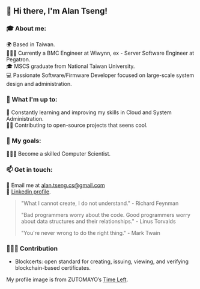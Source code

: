 ## 👋 Hi there, I'm Alan Tseng!

### 🎓 About me:

🌍 Based in Taiwan.<br/>
🧑🏻‍💻 Currently a BMC Engineer at Wiwynn, ex - Server Software Engineer at Pegatron.<br/>
🎓 MSCS graduate from National Taiwan University.<br/>
💻 Passionate Software/Firmware Developer focused on large-scale system design and administration.<br/>

### 🌱 What I'm up to:

📖 Constantly learning and improving my skills in Cloud and System Administration.<br/>
🙌🏻 Contributing to open-source projects that seens cool.<br/>

### 🎯 My goals:
🧑🏻‍🔬 Become a skilled Computer Scientist.

### 📫 Get in touch:
📧 Email me at alan.tseng.cs@gmail.com<br/>
🔗 [Linkedin profile](https://www.linkedin.com/in/alanhc316/).<br/>

> "What I cannot create, I do not understand." - Richard Feynman
>
> "Bad programmers worry about the code. Good programmers worry about data structures and their relationships." - Linus Torvalds
> 
> "You're never wrong to do the right thing." - Mark Twain

### 🧑🏻‍💻 Contribution
- Blockcerts: open standard for creating, issuing, viewing, and verifying blockchain-based certificates.<br/>

My profile image is from ZUTOMAYO’s [Time Left](https://youtu.be/6OC92oxs4gA).
